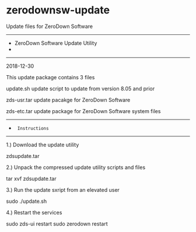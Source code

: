 # zerodownsw-update
Update files for ZeroDown Software
***********************************************
*    ZeroDown Software Update Utility
*
***********************************************

2018-12-30

This update package contains 3 files

update.sh	update script to update from version 8.05 and prior

zds-usr.tar	update pacakge for ZeroDown Software

zds-etc.tar	update package for ZeroDown Software system files

***********************************************
*      Instructions
***********************************************

1.)	Download the update utility

zdsupdate.tar 

2.)	Unpack the compressed update utility scripts and files

tar xvf zdsupdate.tar

3.)	Run the update sxript from an elevated user

sudo ./update.sh

4.)	Restart the services

sudo zds-ui restart
sudo zerodown restart
